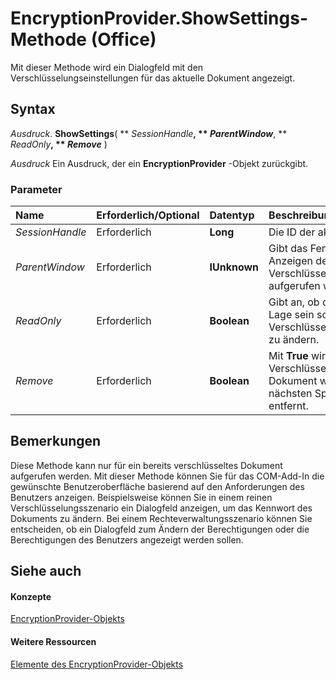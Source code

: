 
# EncryptionProvider.ShowSettings-Methode (Office)

Mit dieser Methode wird ein Dialogfeld mit den Verschlüsselungseinstellungen für das aktuelle Dokument angezeigt.


## Syntax

 _Ausdruck_. **ShowSettings**( ** _SessionHandle_**, ** _ParentWindow_**, ** _ReadOnly_**, ** _Remove_** )

 _Ausdruck_ Ein Ausdruck, der ein **EncryptionProvider** -Objekt zurückgibt.


### Parameter



|**Name**|**Erforderlich/Optional**|**Datentyp**|**Beschreibung**|
|:-----|:-----|:-----|:-----|
| _SessionHandle_|Erforderlich|**Long**|Die ID der aktuellen Sitzung.|
| _ParentWindow_|Erforderlich|**IUnknown**|Gibt das Fenster an, das zum Anzeigen der Verschlüsselungseinstellungen aufgerufen wird.|
| _ReadOnly_|Erforderlich|**Boolean**|Gibt an, ob der Benutzer in der Lage sein soll, die Verschlüsselungseinstellungen zu ändern.|
| _Remove_|Erforderlich|**Boolean**|Mit  **True** wird die Verschlüsselung für ein Dokument während des nächsten Speichervorgangs entfernt.|

## Bemerkungen

Diese Methode kann nur für ein bereits verschlüsseltes Dokument aufgerufen werden. Mit dieser Methode können Sie für das COM-Add-In die gewünschte Benutzeroberfläche basierend auf den Anforderungen des Benutzers anzeigen. Beispielsweise können Sie in einem reinen Verschlüsselungsszenario ein Dialogfeld anzeigen, um das Kennwort des Dokuments zu ändern. Bei einem Rechteverwaltungsszenario können Sie entscheiden, ob ein Dialogfeld zum Ändern der Berechtigungen oder die Berechtigungen des Benutzers angezeigt werden sollen.


## Siehe auch


#### Konzepte


[EncryptionProvider-Objekts](9f5cc550-6bcb-2748-14a7-696cf8ef021b.md)
#### Weitere Ressourcen


[Elemente des EncryptionProvider-Objekts](http://msdn.microsoft.com/library/48bed5b8-b284-4b52-4143-153ae1c751a4%28Office.15%29.aspx)